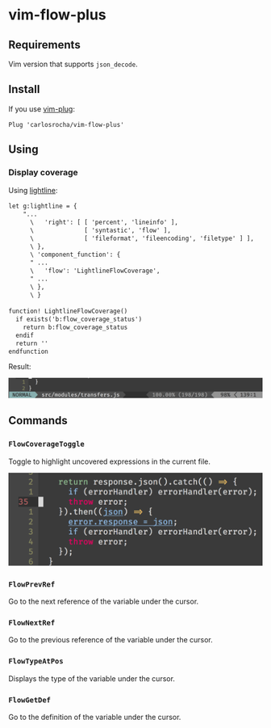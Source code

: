 # vim-flow-plus

## Requirements

Vim version that supports `json_decode`.

## Install

If you use [vim-plug](https://github.com/junegunn/vim-plug):

```
Plug 'carlosrocha/vim-flow-plus'
```

## Using

### Display coverage

Using [lightline](https://github.com/itchyny/lightline.vim):

```VimL
let g:lightline = {
    "...
      \   'right': [ [ 'percent', 'lineinfo' ],
      \              [ 'syntastic', 'flow' ],
      \              [ 'fileformat', 'fileencoding', 'filetype' ] ],
      \ },
      \ 'component_function': {
      " ...
      \   'flow': 'LightlineFlowCoverage',
      " ...
      \ },
      \ }

function! LightlineFlowCoverage()
  if exists('b:flow_coverage_status')
    return b:flow_coverage_status
  endif
  return ''
endfunction
```

Result:

![coverage statusline](./coverage_statusline.png)

## Commands

### `FlowCoverageToggle`
Toggle to highlight uncovered expressions in the current file.

![coverage highlight](./coverage_highlight.png)

### `FlowPrevRef`
Go to the next reference of the variable under the cursor.

### `FlowNextRef`
Go to the previous reference of the variable under the cursor.

### `FlowTypeAtPos`
Displays the type of the variable under the cursor.

### `FlowGetDef`

Go to the definition of the variable under the cursor.
